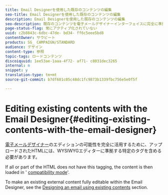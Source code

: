 ```yaml
---
title: Email Designerを使用した既存のコンテンツの編集
seo-title: Email Designerを使用した既存のコンテンツの編集
description: Email Designerを使用した既存のコンテンツの編集
seo-description: 既存のコンテンツを電子メールデザイナーインターフェイスに完全に準拠させる方法について説明します。
page-status-flag: 常にアクティブ化されていない
uuid: c2b8843c-6dbc-47de- bd34- ff6c5eee5bd8
contentOwner: サウビート
products: SG_ CAMPAIGN/STANDARD
audience: デザイン
content-type: 参照
topic-tags: ロードコンテンツ
discoiquuid: 1ee53ae-1aaa-4f72- af71- c8031dec3265
internal: n
snippet: y
translation-type: tm+mt
source-git-commit: b7df681c05c48dc1fc9873b1339fbc756e5e0f5f

---
```



# Editing existing contents with the Email Designer{#editing-existing-contents-with-the-email-designer}

[電子メールデザイナー](../../designing/using/about-email-content-design.md#about-the-email-designer)のエディションの可能性を完全に活用するために、アップロードされたHTMLには、WYSIWYGエディターに準拠する特定のタグを含める必要があります。

If all or part of the HTML does not have this tagging, the content is then loaded in ' [compatibility mode](../../designing/using/about-email-content-design.md#email-designer-compatibility-mode)'.

To make an existing external content fully editable within the Email Designer, see the [Designing an email using existing contents](../../designing/using/about-email-content-design.md#designing-an-email-using-existing-contents) section.
